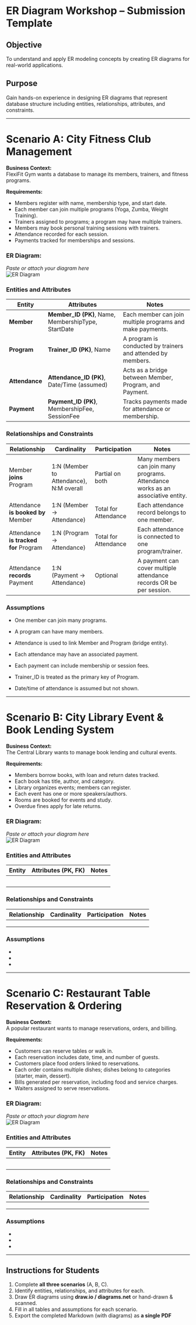 # ER Diagram Workshop – Submission Template

## Objective
To understand and apply ER modeling concepts by creating ER diagrams for real-world applications.

## Purpose
Gain hands-on experience in designing ER diagrams that represent database structure including entities, relationships, attributes, and constraints.

---
# Scenario A: City Fitness Club Management

**Business Context:**  
FlexiFit Gym wants a database to manage its members, trainers, and fitness programs.

**Requirements:**  
- Members register with name, membership type, and start date.  
- Each member can join multiple programs (Yoga, Zumba, Weight Training).  
- Trainers assigned to programs; a program may have multiple trainers.  
- Members may book personal training sessions with trainers.  
- Attendance recorded for each session.  
- Payments tracked for memberships and sessions.

### ER Diagram:
*Paste or attach your diagram here*  
![ER Diagram](er_diagram_fitness.png)

### Entities and Attributes

| **Entity**     | **Attributes**                                      | **Notes**                                                   |
| -------------- | --------------------------------------------------- | ----------------------------------------------------------- |
| **Member**     | **Member_ID (PK)**, Name, MembershipType, StartDate | Each member can join multiple programs and make payments.   |
| **Program**    | **Trainer_ID (PK)**, Name                           | A program is conducted by trainers and attended by members. |
| **Attendance** | **Attendance_ID (PK)**, Date/Time (assumed)         | Acts as a bridge between Member, Program, and Payment.      |
| **Payment**    | **Payment_ID (PK)**, MembershipFee, SessionFee      | Tracks payments made for attendance or membership.          |

### Relationships and Constraints

| **Relationship**                      | **Cardinality**                         | **Participation**    | **Notes**                                                                       |
| ------------------------------------- | --------------------------------------- | -------------------- | ------------------------------------------------------------------------------- |
| Member **joins** Program              | 1:N (Member to Attendance), N:M overall | Partial on both      | Many members can join many programs. Attendance works as an associative entity. |
| Attendance **is booked by** Member    | 1:N (Member → Attendance)               | Total for Attendance | Each attendance record belongs to one member.                                   |
| Attendance **is tracked for** Program | 1:N (Program → Attendance)              | Total for Attendance | Each attendance is connected to one program/trainer.                            |
| Attendance **records** Payment        | 1:N (Payment → Attendance)              | Optional             | A payment can cover multiple attendance records OR be per session.              |


### Assumptions
- One member can join many programs.

- A program can have many members.

- Attendance is used to link Member and Program (bridge entity).

- Each attendance may have an associated payment.

- Each payment can include membership or session fees.

- Trainer_ID is treated as the primary key of Program.

- Date/time of attendance is assumed but not shown.


---

# Scenario B: City Library Event & Book Lending System

**Business Context:**  
The Central Library wants to manage book lending and cultural events.

**Requirements:**  
- Members borrow books, with loan and return dates tracked.  
- Each book has title, author, and category.  
- Library organizes events; members can register.  
- Each event has one or more speakers/authors.  
- Rooms are booked for events and study.  
- Overdue fines apply for late returns.

### ER Diagram:
*Paste or attach your diagram here*  
![ER Diagram](er_diagram_library.png)

### Entities and Attributes

| Entity | Attributes (PK, FK) | Notes |
|--------|--------------------|-------|
|        |                    |       |
|        |                    |       |
|        |                    |       |
|        |                    |       |
|        |                    |       |

### Relationships and Constraints

| Relationship | Cardinality | Participation | Notes |
|--------------|------------|---------------|-------|
|              |            |               |       |
|              |            |               |       |
|              |            |               |       |

### Assumptions
- 
- 
- 

---

# Scenario C: Restaurant Table Reservation & Ordering

**Business Context:**  
A popular restaurant wants to manage reservations, orders, and billing.

**Requirements:**  
- Customers can reserve tables or walk in.  
- Each reservation includes date, time, and number of guests.  
- Customers place food orders linked to reservations.  
- Each order contains multiple dishes; dishes belong to categories (starter, main, dessert).  
- Bills generated per reservation, including food and service charges.  
- Waiters assigned to serve reservations.

### ER Diagram:
*Paste or attach your diagram here*  
![ER Diagram](er_diagram_restaurant.png)

### Entities and Attributes

| Entity | Attributes (PK, FK) | Notes |
|--------|--------------------|-------|
|        |                    |       |
|        |                    |       |
|        |                    |       |
|        |                    |       |
|        |                    |       |

### Relationships and Constraints

| Relationship | Cardinality | Participation | Notes |
|--------------|------------|---------------|-------|
|              |            |               |       |
|              |            |               |       |
|              |            |               |       |

### Assumptions
- 
- 
- 

---

## Instructions for Students

1. Complete **all three scenarios** (A, B, C).  
2. Identify entities, relationships, and attributes for each.  
3. Draw ER diagrams using **draw.io / diagrams.net** or hand-drawn & scanned.  
4. Fill in all tables and assumptions for each scenario.  
5. Export the completed Markdown (with diagrams) as **a single PDF**
